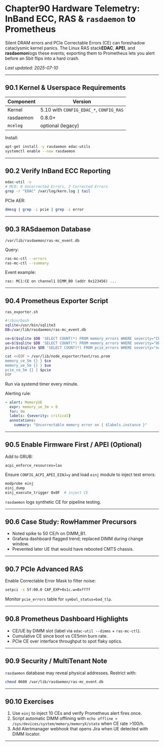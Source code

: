 
# Chapter90  Hardware Telemetry: InBand ECC, RAS & `rasdaemon` to Prometheus

Silent DRAM errors and PCIe Correctable Errors (CE) can foreshadow cataclysmic
kernel panics. The Linux RAS stack**EDAC**, **APEI**, and **rasdaemon**logs
these events; exporting them to Prometheus lets you alert before an Sbit flips
into a hard crash.

_Last updated: 2025-07-10_

---

## 90.1  Kernel & Userspace Requirements

| Component | Version |
|-----------|---------|
| Kernel    | 5.10 with `CONFIG_EDAC_*`, `CONFIG_RAS` |
| rasdaemon | 0.8.0+ |
| `mcelog`  | optional (legacy) |

Install:

```bash
apt-get install -y rasdaemon edac-utils
systemctl enable --now rasdaemon
```

---

## 90.2  Verify InBand ECC Reporting

```bash
edac-util -v
# MC0: 0 Uncorrected Errors, 2 Corrected Errors
grep -r "EDAC" /var/log/kern.log | tail
```

PCIe AER:

```bash
dmesg | grep -i pcie | grep -i error
```

---

## 90.3  RASdaemon Database

`/var/lib/rasdaemon/ras-mc_event.db`

Query:

```bash
ras-mc-ctl --errors
ras-mc-ctl --summary
```

Event example:

```
ras: MC1:CE on channel1 DIMM_B0 (addr 0x123456) ...
```

---

## 90.4  Prometheus Exporter Script

`ras_exporter.sh`

```bash
#!/bin/bash
sqlite=/usr/bin/sqlite3
DB=/var/lib/rasdaemon/ras-mc_event.db

ce=$($sqlite $DB 'SELECT COUNT(*) FROM memory_errors WHERE severity="CE" AND time > datetime("now","-5 minutes");')
ue=$($sqlite $DB 'SELECT COUNT(*) FROM memory_errors WHERE severity="UE" AND time > datetime("now","-5 minutes");')
pcie=$($sqlite $DB 'SELECT COUNT(*) FROM pcie_errors WHERE severity="non-fatal" AND time > datetime("now","-5 minutes");')

cat <<EOF > /var/lib/node_exporter/text/ras.prom
memory_ce_5m {} } $ce
memory_ue_5m {} } $ue
pcie_ce_5m {} } $pcie
EOF
```

Run via systemd timer every minute.

Alerting rule:

```yaml
- alert: MemoryUE
  expr: memory_ue_5m > 0
  for: 0m
  labels: {severity: critical}
  annotations:
    summary: "Uncorrectable memory error on { $labels.instance }"
```

---

## 90.5  Enable Firmware First / APEI (Optional)

Add to GRUB:

```
acpi_enforce_resources=lax
```

Ensure `CONFIG_ACPI_APEI_EINJ=y` and load `einj` module to inject test errors:

```bash
modprobe einj
einj_dump
einj_execute_trigger 0x0F  # inject CE
```

`rasdaemon` logs synthetic CE for pipeline testing.

---

## 90.6  Case Study: RowHammer Precursors

* Noted spike to 50 CE/h on DIMM_B1.  
* Grafana dashboard flagged trend; replaced DIMM during change window.  
* Prevented later UE that would have rebooted CMTS chassis.

---

## 90.7  PCIe Advanced RAS

Enable Correctable Error Mask to filter noise:

```bash
setpci -s 5f:00.0 CAP_EXP+0x1c.w=0xffff
```

Monitor `pcie_errors` table for `symbol_status=bad_tlp`.

---

## 90.8  Prometheus Dashboard Highlights

* CE/UE by DIMM slot (label via `edac-util --dimms` + `ras-mc-ctl`).  
* Cumulative CE since boot vs CE5min burn rate.  
* PCIe CE over interface throughput to spot flaky optics.

---

## 90.9  Security / MultiTenant Note

`rasdaemon` database may reveal physical addresses. Restrict with:

```bash
chmod 0600 /var/lib/rasdaemon/ras-mc_event.db
```

---

## 90.10  Exercises

1. Use `einj` to inject 10 CEs and verify Prometheus alert fires once.  
2. Script automatic DIMM offlining with `echo offline > /sys/devices/system/memory/memoryX/state`
   when CE rate >100/h.  
3. Add Alertmanager webhook that opens Jira when UE detected with DIMM locator.

---

